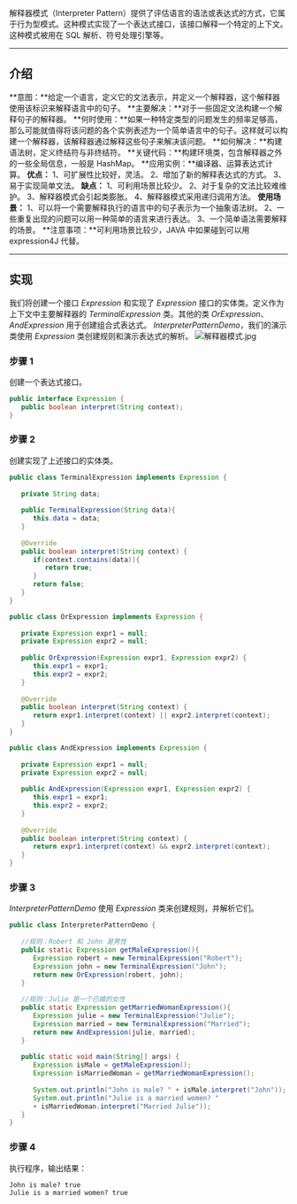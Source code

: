 解释器模式（Interpreter Pattern）提供了评估语言的语法或表达式的方式，它属于行为型模式。这种模式实现了一个表达式接口，该接口解释一个特定的上下文。这种模式被用在 SQL 解析、符号处理引擎等。

---

## 介绍
**意图：**给定一个语言，定义它的文法表示，并定义一个解释器，这个解释器使用该标识来解释语言中的句子。
**主要解决：**对于一些固定文法构建一个解释句子的解释器。
**何时使用：**如果一种特定类型的问题发生的频率足够高，那么可能就值得将该问题的各个实例表述为一个简单语言中的句子。这样就可以构建一个解释器，该解释器通过解释这些句子来解决该问题。
**如何解决：**构建语法树，定义终结符与非终结符。
**关键代码：**构建环境类，包含解释器之外的一些全局信息，一般是 HashMap。
**应用实例：**编译器、运算表达式计算。
**优点：** 1、可扩展性比较好，灵活。 2、增加了新的解释表达式的方式。 3、易于实现简单文法。
**缺点：** 1、可利用场景比较少。 2、对于复杂的文法比较难维护。 3、解释器模式会引起类膨胀。 4、解释器模式采用递归调用方法。
**使用场景：** 1、可以将一个需要解释执行的语言中的句子表示为一个抽象语法树。 2、一些重复出现的问题可以用一种简单的语言来进行表达。 3、一个简单语法需要解释的场景。
**注意事项：**可利用场景比较少，JAVA 中如果碰到可以用 expression4J 代替。

---

## 实现
我们将创建一个接口 _Expression_ 和实现了 _Expression_ 接口的实体类。定义作为上下文中主要解释器的 _TerminalExpression_ 类。其他的类 _OrExpression_、_AndExpression_ 用于创建组合式表达式。
_InterpreterPatternDemo_，我们的演示类使用 _Expression_ 类创建规则和演示表达式的解析。
![解释器模式.jpg](https://cdn.nlark.com/yuque/0/2024/jpeg/40608915/1705458405439-1c378abb-52c8-4f18-9a07-de6299a8f96e.jpeg#averageHue=%23efefee&clientId=u6a0f6c49-b735-4&from=ui&id=uad0e76e9&originHeight=488&originWidth=536&originalType=binary&ratio=1&rotation=0&showTitle=false&size=28936&status=done&style=none&taskId=ud5e52673-2826-4627-b55d-defb8643d1a&title=)
### 步骤 1
创建一个表达式接口。
```java
public interface Expression {
   public boolean interpret(String context);
}
```
### 步骤 2
创建实现了上述接口的实体类。
```java
public class TerminalExpression implements Expression {
   
   private String data;
 
   public TerminalExpression(String data){
      this.data = data; 
   }
 
   @Override
   public boolean interpret(String context) {
      if(context.contains(data)){
         return true;
      }
      return false;
   }
}
```
```java
public class OrExpression implements Expression {
    
   private Expression expr1 = null;
   private Expression expr2 = null;
 
   public OrExpression(Expression expr1, Expression expr2) { 
      this.expr1 = expr1;
      this.expr2 = expr2;
   }
 
   @Override
   public boolean interpret(String context) {      
      return expr1.interpret(context) || expr2.interpret(context);
   }
}
```
```java
public class AndExpression implements Expression {
    
   private Expression expr1 = null;
   private Expression expr2 = null;
 
   public AndExpression(Expression expr1, Expression expr2) { 
      this.expr1 = expr1;
      this.expr2 = expr2;
   }
 
   @Override
   public boolean interpret(String context) {      
      return expr1.interpret(context) && expr2.interpret(context);
   }
}
```
### 步骤 3
_InterpreterPatternDemo_ 使用 _Expression_ 类来创建规则，并解析它们。
```java
public class InterpreterPatternDemo {
 
   //规则：Robert 和 John 是男性
   public static Expression getMaleExpression(){
      Expression robert = new TerminalExpression("Robert");
      Expression john = new TerminalExpression("John");
      return new OrExpression(robert, john);    
   }
 
   //规则：Julie 是一个已婚的女性
   public static Expression getMarriedWomanExpression(){
      Expression julie = new TerminalExpression("Julie");
      Expression married = new TerminalExpression("Married");
      return new AndExpression(julie, married);    
   }
 
   public static void main(String[] args) {
      Expression isMale = getMaleExpression();
      Expression isMarriedWoman = getMarriedWomanExpression();
 
      System.out.println("John is male? " + isMale.interpret("John"));
      System.out.println("Julie is a married women? " 
      + isMarriedWoman.interpret("Married Julie"));
   }
}
```
### 步骤 4
执行程序，输出结果：
```
John is male? true
Julie is a married women? true
```
